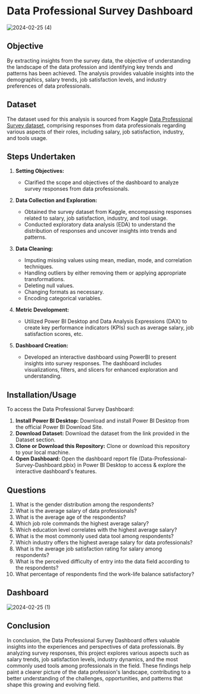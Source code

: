 # Data Professional Survey Dashboard
![2024-02-25 (4)](https://github.com/SanyaGubrani/Data-Professional-Survey-Dashboard/assets/127206660/ed2d08c5-d4ed-4482-b2f3-e55fa26d9e27)

## Objective
By extracting insights from the survey data, the objective of understanding the landscape of the data profession and identifying key trends and patterns has been achieved. The analysis provides valuable insights into the demographics, salary trends, job satisfaction levels, and industry preferences of data professionals. 


## Dataset
The dataset used for this analysis is sourced from Kaggle [Data Professional Survey dataset](https://www.kaggle.com/datasets/anooshakumar/dataset), comprising responses from data professionals regarding various aspects of their roles, including salary, job satisfaction, industry, and tools usage. 


## Steps Undertaken

1. **Setting Objectives:**
   - Clarified the scope and objectives of the dashboard to analyze survey responses from data professionals.
  
2. **Data Collection and Exploration:**
   - Obtained the survey dataset from Kaggle, encompassing responses related to salary, job satisfaction, industry, and tool usage.
   - Conducted exploratory data analysis (EDA) to understand the distribution of responses and uncover insights into trends and patterns.

3. **Data Cleaning:**
   - Imputing missing values using mean, median, mode, and correlation techniques.
   - Handling outliers by either removing them or applying appropriate transformations.
   - Deleting null values.
   - Changing formats as necessary.
   - Encoding categorical variables.
  
4. **Metric Development:**
   - Utilized Power BI Desktop and Data Analysis Expressions (DAX) to create key performance indicators (KPIs) such as average salary, job satisfaction scores, etc.

5. **Dashboard Creation:**
   - Developed an interactive dashboard using PowerBI to present insights into survey responses. The dashboard includes visualizations, filters, and slicers for enhanced exploration and understanding.



## Installation/Usage

To access the Data Professional Survey Dashboard:

1. **Install Power BI Desktop:** Download and install Power BI Desktop from the official Power BI Download Site.
2. **Download Dataset:** Download the dataset from the link provided in the Dataset section.
3. **Clone or Download this Repository:** Clone or download this repository to your local machine.
4. **Open Dashboard:** Open the dashboard report file (Data-Professional-Survey-Dashboard.pbix) in Power BI Desktop to access & explore the interactive dashboard's features.


## Questions
1. What is the gender distribution among the respondents?
2. What is the average salary of data professionals?
3. What is the average age of the respondents?
4. Which job role commands the highest average salary?
5. Which education level correlates with the highest average salary?
6. What is the most commonly used data tool among respondents?
7. Which industry offers the highest average salary for data professionals?
8. What is the average job satisfaction rating for salary among respondents?
9. What is the perceived difficulty of entry into the data field according to the respondents?
10. What percentage of respondents find the work-life balance satisfactory?


## Dashboard
![2024-02-25 (1)](https://github.com/SanyaGubrani/Data-Professional-Survey-Dashboard/assets/127206660/cf80b0cd-d23c-40d7-805f-2a89686316d6)


## Conclusion
In conclusion, the Data Professional Survey Dashboard offers valuable insights into the experiences and perspectives of data professionals. By analyzing survey responses, this project explores various aspects such as salary trends, job satisfaction levels, industry dynamics, and the most commonly used tools among professionals in the field. These findings help paint a clearer picture of the data profession's landscape, contributing to a better understanding of the challenges, opportunities, and patterns that shape this growing and evolving field.

